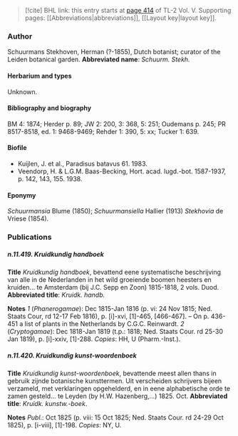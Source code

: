 > [!cite] BHL link: this entry starts at [page 414](https://www.biodiversitylibrary.org/page/33333553) of TL-2 Vol. V.
> Supporting pages: [[Abbreviations|abbreviations]], [[Layout key|layout key]].

### Author

Schuurmans Stekhoven, Herman (?-1855), Dutch botanist; curator of the Leiden botanical garden. 
**Abbreviated name**: *Schuurm. Stekh.*

#### Herbarium and types

Unknown.

#### Bibliography and biography

BM 4: 1874; Herder p. 89; JW 2: 200, 3: 368, 5: 251; Oudemans p. 245; PR 8517-8518, ed. 1: 9468-9469; Rehder 1: 390, 5: xx; Tucker 1: 639.

#### Biofile

- Kuijlen, J. et al., Paradisus batavus 61. 1983.
- Veendorp, H. & L.G.M. Baas-Becking, Hort. acad. lugd.-bot. 1587-1937, p. 142, 143, 155. 1938.

#### Eponymy

*Schuurmansia* Blume (1850); *Schuurmansiella* Hallier (1913) *Stekhovia* de Vriese (1854).

### Publications

##### n.11.419. Kruidkundig handboek

**Title**
*Kruidkundig handboek*, bevattend eene systematische beschrijving van alle in de Nederlanden in het wild groeiende boomen heesters en kruiden... te Amsterdam (bij J.C. Sepp en Zoon) 1815-1818, 2 vols. Duod.
**Abbreviated title**: *Kruidk. handb.*

**Notes**
*1* (*Phanerogamae*): Dec 1815-Jan 1816 (p. vi: 24 Nov 1815; Ned. Staats Cour, rd 12-17 Feb 1816), p. \[i\]-xvi, \[1\]-465, \[466-467\]. – On p. 436-451 a list of plants in the Netherlands by C.G.C. Reinwardt.
*2* (*Cryptogamae*): Dec 1818-Jan 1819 (t.p.: 1818; Ned. Staats Cour. rd 25-30 Jan 1819), p. \[i\]-xxiv, \[1\]-288.
*Copies*: HH, U (Pharm.-Inst.).

##### n.11.420. Kruidkundig kunst-woordenboek

**Title**
*Kruidkundig kunst-woordenboek*, bevattende meest allen thans in gebruik zijnde botanische kunsttermen. Uit verscheiden schrijvers bijeen verzameld, met verklaringen opgehelderd, en in eene alphabetische orde te zamen gesteld... te Leyden (by H.W. Hazenberg,...) 1825. Oct.
**Abbreviated title**: *Kruidk. kunstw.-boek*.

**Notes**
*Publ*.: Oct 1825 (p. viii: 15 Oct 1825; Ned. Staats Cour. rd 24-29 Oct 1825), p. \[i-viii\], \[1\]-198. *Copies*: NY, U.

